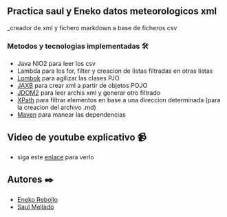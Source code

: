 ## Practica saul y Eneko datos meteorologicos xml

_creador de xml y fichero markdown a base de ficheros csv

### Metodos y tecnologias implementadas 🛠️

* Java NIO2 para leer los csv
* Lambda para los for, filter y creacion de listas filtradas en otras listas
* [Lombok](https://projectlombok.org/) para agilizar las clases PJO
* [JAXB](https://javaee.github.io/jaxb-v2/) para crear xml a partir de objetos POJO
* [JDOM2](http://www.jdom.org/) para leer archis xml y generar otro filtrado
* [XPath](https://www.w3schools.com/xml/xpath_intro.asp) para filtrar elementos en base a una direccion determinada (para la creacion del archivo .md)
* [Maven](https://maven.apache.org/) para manear las dependencias

## Video de youtube explicativo 📹

* siga este [enlace](https://youtu.be/6dmGzy0sNuE) para verlo

## Autores ✒️

* [Eneko Rebollo](https://www.github.com/enekor)
* [Saul Mellado](https://www.github.com/saulmella12)